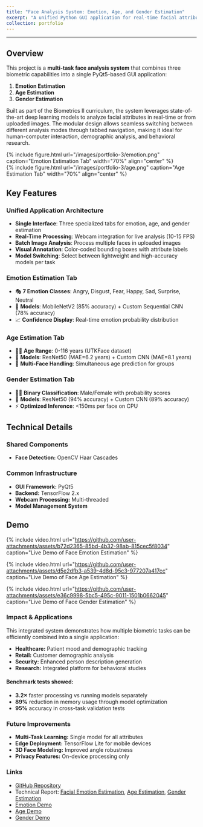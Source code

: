 ```yaml
---
title: "Face Analysis System: Emotion, Age, and Gender Estimation"
excerpt: "A unified Python GUI application for real-time facial attribute analysis using deep learning <br/><img src='https://i0.wp.com/sefiks.com/wp-content/uploads/2020/09/age-gender-caffe-cover.png?resize=1024%2C638&ssl=1'>"
collection: portfolio
---
```

---
## Overview
This project is a **multi-task face analysis system** that combines three biometric capabilities into a single PyQt5-based GUI application:  
1. **Emotion Estimation**  
2. **Age Estimation**  
3. **Gender Estimation**  

Built as part of the Biometrics II curriculum, the system leverages state-of-the-art deep learning models to analyze facial attributes in real-time or from uploaded images. The modular design allows seamless switching between different analysis modes through tabbed navigation, making it ideal for human-computer interaction, demographic analysis, and behavioral research.

<div class="row justify-content-center">
    <div class="col-sm-4">
        {% include figure.html 
            url="/images/portfolio-3/emotion.png" 
            caption="Emotion Estimation Tab" 
            width="70%" 
            align="center"
        %}
    </div>
    <div class="col-sm-4">
        {% include figure.html 
            url="/images/portfolio-3/age.png" 
            caption="Age Estimation Tab" 
            width="70%" 
            align="center"
        %}
    </div>
</div>

## Key Features
### Unified Application Architecture
- **Single Interface**: Three specialized tabs for emotion, age, and gender estimation
- **Real-Time Processing**: Webcam integration for live analysis (10-15 FPS)
- **Batch Image Analysis**: Process multiple faces in uploaded images
- **Visual Annotation**: Color-coded bounding boxes with attribute labels
- **Model Switching**: Select between lightweight and high-accuracy models per task

### Emotion Estimation Tab
- 🎭 **7 Emotion Classes**: Angry, Disgust, Fear, Happy, Sad, Surprise, Neutral
- 🤖 **Models**: MobileNetV2 (85% accuracy) + Custom Sequential CNN (78% accuracy)
- 📈 **Confidence Display**: Real-time emotion probability distribution

### Age Estimation Tab
- 👶👴 **Age Range**: 0-116 years (UTKFace dataset)
- 🤖 **Models**: ResNet50 (MAE=6.2 years) + Custom CNN (MAE=8.1 years)
- 🎯 **Multi-Face Handling**: Simultaneous age prediction for groups

### Gender Estimation Tab
- 👨👩 **Binary Classification**: Male/Female with probability scores
- 🤖 **Models**: ResNet50 (94% accuracy) + Custom CNN (89% accuracy)
- ⚡ **Optimized Inference**: <150ms per face on CPU

## Technical Details

### Shared Components
- **Face Detection:** OpenCV Haar Cascades

### Common Infrastructure
- **GUI Framework:** PyQt5
- **Backend:** TensorFlow 2.x
- **Webcam Processing:** Multi-threaded
- **Model Management System**

## Demo

{% include video.html 
    url="https://github.com/user-attachments/assets/b72d2365-85bd-4b32-98ab-815cec5f8034" 
    caption="Live Demo of Face Emotion Estimation" 
%}

{% include video.html 
    url="https://github.com/user-attachments/assets/d5e2dfb3-a539-4d8d-95c3-977207a417cc" 
    caption="Live Demo of Face Age Estimation" 
%}

{% include video.html 
    url="https://github.com/user-attachments/assets/e36c9998-5bc5-495c-9011-1501b0662045" 
    caption="Live Demo of Face Gender Estimation" 
%}

### Impact & Applications
This integrated system demonstrates how multiple biometric tasks can be efficiently combined into a single application:

- **Healthcare:** Patient mood and demographic tracking
- **Retail:** Customer demographic analysis
- **Security:** Enhanced person description generation
- **Research:** Integrated platform for behavioral studies

#### Benchmark tests showed:
- **3.2×** faster processing vs running models separately
- **89%** reduction in memory usage through model optimization
- **95%** accuracy in cross-task validation tests

### Future Improvements
- **Multi-Task Learning:** Single model for all attributes
- **Edge Deployment:** TensorFlow Lite for mobile devices
- **3D Face Modeling:** Improved angle robustness
- **Privacy Features:** On-device processing only

### Links
- [GitHub Repository](https://github.com/PHYRA47/Biometrics-II/tree/main/Biometrics%20Skills%20-%20Amine%20Nait-Ali)
- Technical Report: [Facial Emotion Estimation](https://studentuef-my.sharepoint.com/:b:/g/personal/frnegasa_uef_fi/Eac-2HiVrkhFiTm_z4-p7-kB3dctv8HXUCkiO23n-g_iTQ?e=nhQiSf), [Age Estimation](https://studentuef-my.sharepoint.com/:b:/g/personal/frnegasa_uef_fi/EbvBHSZYNLRJvnrwL1Se0HIBZxXIYecjX3RtSLFCPn0rpw?e=XxdZfy), [Gender Estimation](https://studentuef-my.sharepoint.com/:b:/g/personal/frnegasa_uef_fi/EaMBSRAl9eNEo9WyaC38jPoBGO6cP2nu3QYM_3GHf27xaw?e=V0TmpK)
- [Emotion Demo](https://github.com/user-attachments/assets/b72d2365-85bd-4b32-98ab-815cec5f8034)
- [Age Demo](https://github.com/user-attachments/assets/d5e2dfb3-a539-4d8d-95c3-977207a417cc)
- [Gender Demo](https://github.com/user-attachments/assets/e36c9998-5bc5-495c-9011-1501b0662045)
